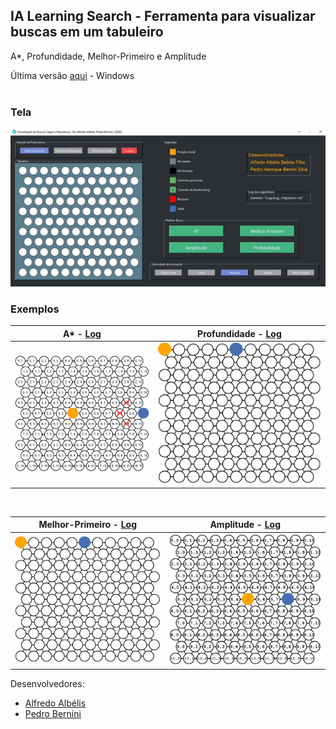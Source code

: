 ## IA Learning Search - Ferramenta para visualizar buscas em um tabuleiro
A*, Profundidade, Melhor-Primeiro e Amplitude

Última versão [aqui](https://github.com/AlfredoFilho/IA-Learning-Search/releases/download/v0.1.0/Buscas.zip) - Windows
<br><br>
### Tela

<kbd>
  <img src="/Tela.jpg" />
</kbd>

### Exemplos

| A* - [Log](https://github.com/AlfredoFilho/IA-Learning-Search/blob/master/Logs/Log_aStar.txt)  | Profundidade - [Log](https://github.com/AlfredoFilho/IA-Learning-Search/blob/master/Logs/Log_Profundidade.txt) |
| --- | --- |
|  <img src="/Gifs/Gif_aStar.gif" />  |  <img src="/Gifs/Gif_Profundidade.gif" />  |

<br>

| Melhor-Primeiro - [Log](https://github.com/AlfredoFilho/IA-Learning-Search/blob/master/Logs/Log_Melhor-Primeiro.txt)  | Amplitude - [Log](https://github.com/AlfredoFilho/IA-Learning-Search/blob/master/Logs/Log_Amplitude.txt) |
| --- | --- |
|  <img src="/Gifs/Gif_Melhor-Primeiro.gif" />  |  <img src="/Gifs/Gif_Amplitude.gif" />  |

Desenvolvedores:
 - [Alfredo Albélis](https://github.com/AlfredoFilho)</br>
 - [Pedro Bernini](https://github.com/PedroBernini)
